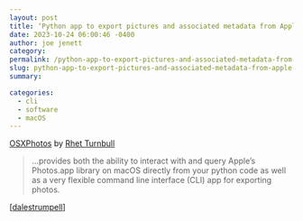 ```yaml
---
layout: post
title: ‘Python app to export pictures and associated metadata from Apple Photos on macOS’
date: 2023-10-24 06:00:46 -0400
author: joe jenett
category: 
permalink: /python-app-to-export-pictures-and-associated-metadata-from-apple-photos-on-macos/
slug: python-app-to-export-pictures-and-associated-metadata-from-apple-photos-on-macos
summary: 

categories:
  - cli
  - software
  - macOS
---
```

<a title="OSXPhotos - osxphotos 0.64.3 documentation" href="https://rhettbull.github.io/osxphotos/overview.html">OSXPhotos</a> by <a href="https://github.com/rhettbull">Rhet Turnbull</a>
<blockquote>
<p>
...provides both the ability to interact with and query Apple’s Photos.app library on macOS directly from your python code as well as a very flexible command line interface (CLI) app for exporting photos.
</p>
</blockquote>
[<a href="https://pinboard.in/u:dalestrumpell">dalestrumpell</a>]

<a style="display:none;" href="https://brid.gy/publish/mastodon"><small>(cross-posted to mastodon)</small></a>